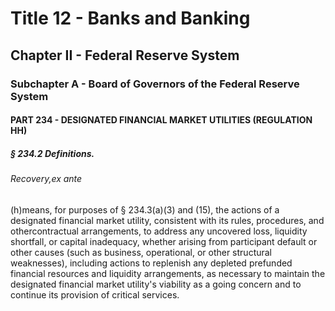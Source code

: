 
# Title 12 - Banks and Banking
## Chapter II - Federal Reserve System
### Subchapter A - Board of Governors of the Federal Reserve System
#### PART 234 - DESIGNATED FINANCIAL MARKET UTILITIES (REGULATION HH)
##### § 234.2 Definitions.
###### Recovery,ex ante

(h)means, for purposes of § 234.3(a)(3) and (15), the actions of a designated financial market utility, consistent with its rules, procedures, and othercontractual arrangements, to address any uncovered loss, liquidity shortfall, or capital inadequacy, whether arising from participant default or other causes (such as business, operational, or other structural weaknesses), including actions to replenish any depleted prefunded financial resources and liquidity arrangements, as necessary to maintain the designated financial market utility's viability as a going concern and to continue its provision of critical services.
